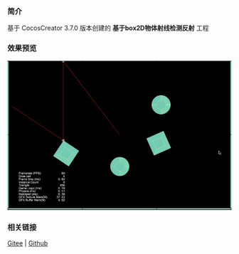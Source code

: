 ### 简介
基于 CocosCreator 3.7.0 版本创建的 **基于box2D物体射线检测反射** 工程

### 效果预览
![image](../../../gif/202211/2022110306.gif)

### 相关链接
[Gitee](https://gitee.com/mirrors_cocos-creator/cocos-example-physics/tree/v3.x/2d/box2d/assets/cases/demo) | [Github](https://github.com/cocos/cocos-example-physics/tree/v3.x/2d/box2d/assets/cases/demo)